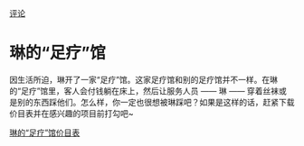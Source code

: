 [评论](https://github.com/SCLeoX/Wearable-Technology/issues/27)

# 琳的“足疗”馆
因生活所迫，琳开了一家“足疗”馆。这家足疗馆和别的足疗馆并不一样。在琳的“足疗”馆里，客人会付钱躺在床上，然后让服务人员 —— 琳 —— 穿着丝袜或是别的东西踩他们。怎么样，你一定也很想被琳踩吧？如果是这样的话，赶紧下载价目表并在感兴趣的项目前打勾吧~

[琳的“足疗”馆价目表](./琳的“足疗”馆价目表.pdf)
